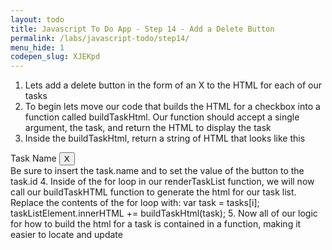 ```yaml
---
layout: todo
title: Javascript To Do App - Step 14 - Add a Delete Button
permalink: /labs/javascript-todo/step14/
menu_hide: 1
codepen_slug: XJEKpd
---
```


1. Lets add a delete button in the form of an X to the HTML for each of our tasks
2. To begin lets move our code that builds the HTML for a checkbox into a function called buildTaskHtml. Our function should accept a single argument, the task, and return the HTML to display the task
3. Inside the buildTaskHtml, return a string of HTML that looks like this
<div class=”task”>Task Name <button value=”4” class=”btn-remove-task”>X</button></div>
Be sure to insert the task.name and to set the value of the button to the task.id
4. Inside of the for loop in our renderTaskList function, we will now call our buildTaskHTML function to generate the html for our task list. Replace the contents of the for loop with:
var task = tasks[i];
taskListElement.innerHTML += buildTaskHtml(task);
5. Now all of our logic for how to build the html for a task is contained in a function, making it easier to locate and update
